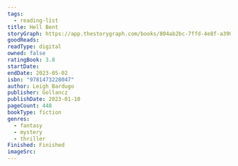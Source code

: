```yaml
---
tags:
  - reading-list
title: Hell Bent
storyGraph: https://app.thestorygraph.com/books/804ab2bc-7ffd-4e8f-a390-d1abf2b2c949
goodReads:
readType: digital
owned: false
ratingBook: 3.8
startDate:
endDate: 2023-05-02
isbn: "9781473228047"
author: Leigh Bardugo
publisher: Gollancz
publishDate: 2023-01-10
pageCount: 448
bookType: fiction
genres:
  - fantasy
  - mystery
  - thriller
Finished: Finished
imageSrc:
---
```

